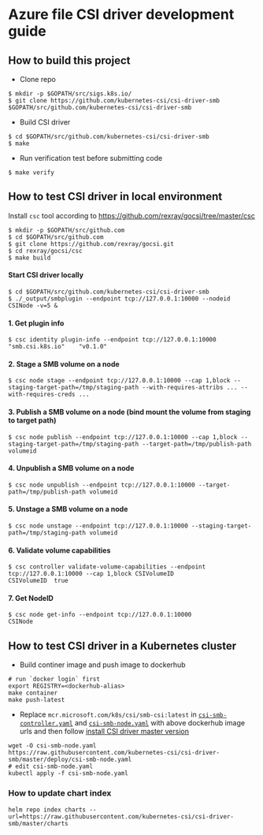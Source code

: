# Azure file CSI driver development guide

## How to build this project
 - Clone repo
```console
$ mkdir -p $GOPATH/src/sigs.k8s.io/
$ git clone https://github.com/kubernetes-csi/csi-driver-smb $GOPATH/src/github.com/kubernetes-csi/csi-driver-smb
```

 - Build CSI driver
```console
$ cd $GOPATH/src/github.com/kubernetes-csi/csi-driver-smb
$ make
```

 - Run verification test before submitting code
```console
$ make verify
```

## How to test CSI driver in local environment

Install `csc` tool according to https://github.com/rexray/gocsi/tree/master/csc
```console
$ mkdir -p $GOPATH/src/github.com
$ cd $GOPATH/src/github.com
$ git clone https://github.com/rexray/gocsi.git
$ cd rexray/gocsi/csc
$ make build
```

#### Start CSI driver locally
```console
$ cd $GOPATH/src/github.com/kubernetes-csi/csi-driver-smb
$ ./_output/smbplugin --endpoint tcp://127.0.0.1:10000 --nodeid CSINode -v=5 &
```

#### 1. Get plugin info
```console
$ csc identity plugin-info --endpoint tcp://127.0.0.1:10000
"smb.csi.k8s.io"    "v0.1.0"
```

#### 2. Stage a SMB volume on a node
```console
$ csc node stage --endpoint tcp://127.0.0.1:10000 --cap 1,block --staging-target-path=/tmp/staging-path --with-requires-attribs ... --with-requires-creds ...
```

#### 3. Publish a SMB volume on a node (bind mount the volume from staging to target path)
```
$ csc node publish --endpoint tcp://127.0.0.1:10000 --cap 1,block --staging-target-path=/tmp/staging-path --target-path=/tmp/publish-path volumeid
```

#### 4. Unpublish a SMB volume on a node
```
$ csc node unpublish --endpoint tcp://127.0.0.1:10000 --target-path=/tmp/publish-path volumeid
```

#### 5. Unstage a SMB volume on a node
```
$ csc node unstage --endpoint tcp://127.0.0.1:10000 --staging-target-path=/tmp/staging-path volumeid
```

#### 6. Validate volume capabilities
```console
$ csc controller validate-volume-capabilities --endpoint tcp://127.0.0.1:10000 --cap 1,block CSIVolumeID
CSIVolumeID  true
```

#### 7. Get NodeID
```console
$ csc node get-info --endpoint tcp://127.0.0.1:10000
CSINode
```

## How to test CSI driver in a Kubernetes cluster

 - Build continer image and push image to dockerhub
```console
# run `docker login` first
export REGISTRY=<dockerhub-alias>
make container
make push-latest
```

 - Replace `mcr.microsoft.com/k8s/csi/smb-csi:latest` in [`csi-smb-controller.yaml`](https://github.com/kubernetes-csi/csi-driver-smb/blob/master/deploy/csi-smb-controller.yaml) and [`csi-smb-node.yaml`](https://github.com/kubernetes-csi/csi-driver-smb/blob/master/deploy/csi-smb-node.yaml) with above dockerhub image urls and then follow [install CSI driver master version](https://github.com/kubernetes-csi/csi-driver-smb/blob/master/docs/install-csi-driver-master.md)
 ```console
wget -O csi-smb-node.yaml https://raw.githubusercontent.com/kubernetes-csi/csi-driver-smb/master/deploy/csi-smb-node.yaml
# edit csi-smb-node.yaml
kubectl apply -f csi-smb-node.yaml
 ```

### How to update chart index

```console
helm repo index charts --url=https://raw.githubusercontent.com/kubernetes-csi/csi-driver-smb/master/charts
```
